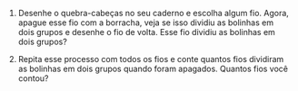 1. Desenhe o quebra-cabeças no seu caderno e escolha algum fio. Agora, apague esse fio com a borracha,  veja se isso dividiu as bolinhas em dois grupos e desenhe o fio de volta. Esse fio dividiu as bolinhas em dois grupos?

2. Repita esse processo com todos os fios e conte quantos fios dividiram as bolinhas em dois grupos quando foram apagados. Quantos fios você contou?